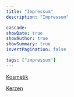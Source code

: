 ```yaml
---
title: "Impressum"
description: "Impressum"

cascade:
showDate: true
showAuthor: true
showSummary: true
invertPagination: false

tags: ["impressum"]
---
```


[Kosmetik](https://instagram.com/mix_with_us)

[Kerzen](https://instagram.com/mix_with_us_candles)


